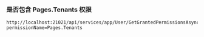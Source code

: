 

###	是否包含 Pages.Tenants	权限

```
http://localhost:21021/api/services/app/User/GetGrantedPermissionsAsync?permissionName=Pages.Tenants
```

